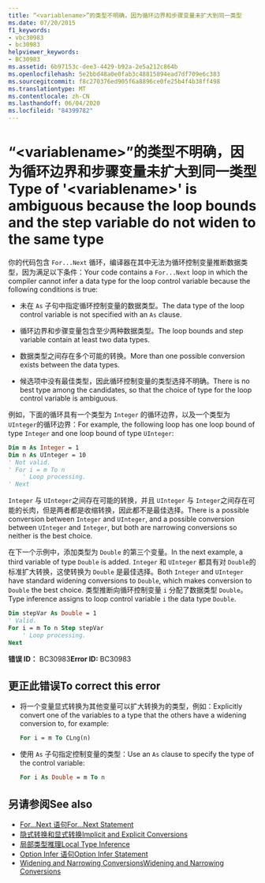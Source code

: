 ```yaml
---
title: “<variablename>”的类型不明确，因为循环边界和步骤变量未扩大到同一类型
ms.date: 07/20/2015
f1_keywords:
- vbc30983
- bc30983
helpviewer_keywords:
- BC30983
ms.assetid: 6b97153c-dee3-4429-b92a-2e5a212c864b
ms.openlocfilehash: 5e2bbd48a0e0fab3c48815894ead7df709e6c383
ms.sourcegitcommit: f8c270376ed905f6a8896ce0fe25b4f4b38ff498
ms.translationtype: MT
ms.contentlocale: zh-CN
ms.lasthandoff: 06/04/2020
ms.locfileid: "84399782"
---
```

# <a name="type-of-variablename-is-ambiguous-because-the-loop-bounds-and-the-step-variable-do-not-widen-to-the-same-type"></a><span data-ttu-id="2ba9c-102">“\<variablename>”的类型不明确，因为循环边界和步骤变量未扩大到同一类型</span><span class="sxs-lookup"><span data-stu-id="2ba9c-102">Type of '\<variablename>' is ambiguous because the loop bounds and the step variable do not widen to the same type</span></span>
<span data-ttu-id="2ba9c-103">你的代码包含 `For...Next` 循环，编译器在其中无法为循环控制变量推断数据类型，因为满足以下条件：</span><span class="sxs-lookup"><span data-stu-id="2ba9c-103">Your code contains a `For...Next` loop in which the compiler cannot infer a data type for the loop control variable because the following conditions is true:</span></span>  
  
- <span data-ttu-id="2ba9c-104">未在 `As` 子句中指定循环控制变量的数据类型。</span><span class="sxs-lookup"><span data-stu-id="2ba9c-104">The data type of the loop control variable is not specified with an `As` clause.</span></span>  
  
- <span data-ttu-id="2ba9c-105">循环边界和步骤变量包含至少两种数据类型。</span><span class="sxs-lookup"><span data-stu-id="2ba9c-105">The loop bounds and step variable contain at least two data types.</span></span>  
  
- <span data-ttu-id="2ba9c-106">数据类型之间存在多个可能的转换。</span><span class="sxs-lookup"><span data-stu-id="2ba9c-106">More than one possible conversion exists between the data types.</span></span>  
  
- <span data-ttu-id="2ba9c-107">候选项中没有最佳类型，因此循环控制变量的类型选择不明确。</span><span class="sxs-lookup"><span data-stu-id="2ba9c-107">There is no best type among the candidates, so that the choice of type for the loop control variable is ambiguous.</span></span>  
  
 <span data-ttu-id="2ba9c-108">例如，下面的循环具有一个类型为 `Integer` 的循环边界，以及一个类型为 `UInteger`的循环边界：</span><span class="sxs-lookup"><span data-stu-id="2ba9c-108">For example, the following loop has one loop bound of type `Integer` and one loop bound of type `UInteger`:</span></span>  
  
```vb  
Dim m As Integer = 1  
Dim n As UInteger = 10  
' Not valid.  
' For i = m To n  
    ' Loop processing.  
' Next  
```  
  
 <span data-ttu-id="2ba9c-109">`Integer` 与 `UInteger`之间存在可能的转换，并且 `UInteger` 与 `Integer`之间存在可能的长肉，但是两者都是收缩转换，因此都不是最佳选择。</span><span class="sxs-lookup"><span data-stu-id="2ba9c-109">There is a possible conversion between `Integer` and `UInteger`, and a possible conversion between `UInteger` and `Integer`, but both are narrowing conversions so neither is the best choice.</span></span>  
  
 <span data-ttu-id="2ba9c-110">在下一个示例中，添加类型为 `Double` 的第三个变量。</span><span class="sxs-lookup"><span data-stu-id="2ba9c-110">In the next example, a third variable of type `Double` is added.</span></span> <span data-ttu-id="2ba9c-111">`Integer` 和 `UInteger` 都具有对 `Double`的标准扩大转换，这使转换为 `Double` 是最佳选择。</span><span class="sxs-lookup"><span data-stu-id="2ba9c-111">Both `Integer` and `UInteger` have standard widening conversions to `Double`, which makes conversion to `Double` the best choice.</span></span> <span data-ttu-id="2ba9c-112">类型推断向循环控制变量 `i` 分配了数据类型 `Double`。</span><span class="sxs-lookup"><span data-stu-id="2ba9c-112">Type inference assigns to loop control variable `i` the data type `Double`.</span></span>  
  
```vb  
Dim stepVar As Double = 1  
' Valid.  
For i = m To n Step stepVar  
    ' Loop processing.  
Next  
```  
  
 <span data-ttu-id="2ba9c-113">**错误 ID：** BC30983</span><span class="sxs-lookup"><span data-stu-id="2ba9c-113">**Error ID:** BC30983</span></span>  
  
## <a name="to-correct-this-error"></a><span data-ttu-id="2ba9c-114">更正此错误</span><span class="sxs-lookup"><span data-stu-id="2ba9c-114">To correct this error</span></span>  
  
- <span data-ttu-id="2ba9c-115">将一个变量显式转换为其他变量可以扩大转换为的类型，例如：</span><span class="sxs-lookup"><span data-stu-id="2ba9c-115">Explicitly convert one of the variables to a type that the others have a widening conversion to, for example:</span></span>  
  
    ```vb  
    For i = m To CLng(n)  
    ```  
  
- <span data-ttu-id="2ba9c-116">使用 `As` 子句指定控制变量的类型：</span><span class="sxs-lookup"><span data-stu-id="2ba9c-116">Use an `As` clause to specify the type of the control variable:</span></span>  
  
    ```vb  
    For i As Double = m To n
    ```  
  
## <a name="see-also"></a><span data-ttu-id="2ba9c-117">另请参阅</span><span class="sxs-lookup"><span data-stu-id="2ba9c-117">See also</span></span>

- [<span data-ttu-id="2ba9c-118">For...Next 语句</span><span class="sxs-lookup"><span data-stu-id="2ba9c-118">For...Next Statement</span></span>](../language-reference/statements/for-next-statement.md)
- [<span data-ttu-id="2ba9c-119">隐式转换和显式转换</span><span class="sxs-lookup"><span data-stu-id="2ba9c-119">Implicit and Explicit Conversions</span></span>](../programming-guide/language-features/data-types/implicit-and-explicit-conversions.md)
- [<span data-ttu-id="2ba9c-120">局部类型推理</span><span class="sxs-lookup"><span data-stu-id="2ba9c-120">Local Type Inference</span></span>](../programming-guide/language-features/variables/local-type-inference.md)
- [<span data-ttu-id="2ba9c-121">Option Infer 语句</span><span class="sxs-lookup"><span data-stu-id="2ba9c-121">Option Infer Statement</span></span>](../language-reference/statements/option-infer-statement.md)
- [<span data-ttu-id="2ba9c-122">Widening and Narrowing Conversions</span><span class="sxs-lookup"><span data-stu-id="2ba9c-122">Widening and Narrowing Conversions</span></span>](../programming-guide/language-features/data-types/widening-and-narrowing-conversions.md)

